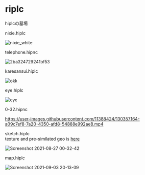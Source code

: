 



# riplc
hiplcの墓場

nixie.hiplc

![nixie_white](https://user-images.githubusercontent.com/11388424/123547796-1d849e80-d79d-11eb-8cfc-5dac6a473afd.jpg)

</divider>

telephone.hipnc

![2ba324729241bf53](https://user-images.githubusercontent.com/11388424/123534426-17200380-d758-11eb-998d-167a4de7999c.jpg)

</divider>

karesansui.hiplc

![okk](https://user-images.githubusercontent.com/11388424/129453417-0c1e234c-c414-425f-9785-edd1932e00c4.png)


</divider>

eye.hiplc

![eye](https://user-images.githubusercontent.com/11388424/129453425-c60d8d08-0616-4ba7-9bf5-7ce7b9879553.png)

</divider>

0-32.hipnc

https://user-images.githubusercontent.com/11388424/130357164-a09c7ef8-7a20-4350-afd8-54888e992ae8.mp4


</divider>

sketch.hiplc  
texture and pre-similated geo is [here](https://drive.google.com/drive/folders/1nvg3bJzyoZaBKB36KfjmyFFiAqyrbgL4?usp=sharing)

![Screenshot 2021-08-27 00-32-42](https://user-images.githubusercontent.com/11388424/131119281-7f870ffe-f579-4bce-91f6-10460d6baf91.png)

</divider>

map.hiplc

![Screenshot 2021-09-03 20-13-09](https://user-images.githubusercontent.com/11388424/131996863-5417237e-6996-4714-882b-d35b00195a46.png)

